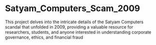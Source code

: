 # Satyam_Computers_Scam_2009
This project delves into the intricate details of the Satyam Computers scandal that unfolded in 2009, providing a valuable resource for researchers, students, and anyone interested in understanding corporate governance, ethics, and financial fraud

